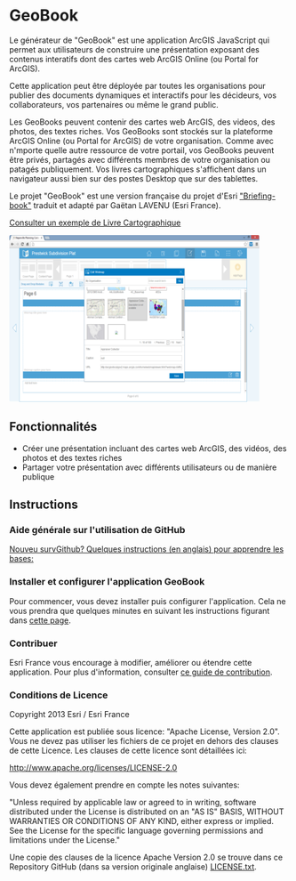 # GeoBook

Le générateur de "GeoBook" est une application ArcGIS JavaScript qui permet aux utilisateurs de construire une présentation exposant des contenus interatifs dont des cartes web ArcGIS Online (ou Portal for ArcGIS).

Cette application peut être déployée par toutes les organisations pour publier des documents dynamiques et interactifs pour les décideurs, vos collaborateurs, vos partenaires ou même le grand public. 

Les GeoBooks peuvent contenir des cartes web ArcGIS, des videos, des photos, des textes riches. Vos GeoBooks sont stockés sur la plateforme ArcGIS Online (ou Portal for ArcGIS) de votre organisation. Comme avec n'mporte quelle autre ressource de votre portail, vos GeoBooks peuvent être privés, partagés avec différents membres de votre organisation ou patagés publiquement. Vos livres cartographiques s'affichent dans un navigateur aussi bien sur des postes Desktop que sur des tablettes.

Le projet "GeoBook" est une version française du projet d'Esri ["Briefing-book"](https://github.com/Esri/briefing-book) traduit et adapté par Gaëtan LAVENU (Esri France).


[Consulter un exemple de Livre Cartographique](http://195.154.180.110/GeoBook/default.htm)

[![Image de l'application Livre Cartographique](briefing-book.png "Livre Cartographique")](http://195.154.180.110/GeoBook/default.htm)

## Fonctionnalités

* Créer une présentation incluant des cartes web ArcGIS, des vidéos, des photos et des textes riches
* Partager votre présentation avec différents utilisateurs ou de manière publique 

## Instructions

### Aide générale sur l'utilisation de GitHub
[Nouveu survGithub? Quelques instructions (en anglais) pour apprendre les bases:](http://htmlpreview.github.com/?https://github.com/Esri/esri.github.com/blob/master/help/esri-getting-to-know-github.html)

### Installer et configurer l'application GeoBook

Pour commencer, vous devez installer puis configurer l'application. Cela ne vous prendra que quelques minutes
en suivant les instructions figurant dans [cette page](INSTALLER_CONFIGURER.md).

### Contribuer

Esri France vous encourage à modifier, améliorer ou étendre cette application. Pour plus d'information, 
consulter [ce guide de contribution](https://github.com/esrifrance/Contribuer).

### Conditions de Licence

Copyright 2013 Esri / Esri France

Cette application est publiée sous licence: "Apache License, Version 2.0".
Vous ne devez pas utiliser les fichiers de ce projet en dehors des clauses de cette Licence.
Les clauses de cette licence sont détaillées ici:

   http://www.apache.org/licenses/LICENSE-2.0

Vous devez également prendre en compte les notes suivantes:

"Unless required by applicable law or agreed to in writing, software
distributed under the License is distributed on an "AS IS" BASIS,
WITHOUT WARRANTIES OR CONDITIONS OF ANY KIND, either express or implied.
See the License for the specific language governing permissions and
limitations under the License."

Une copie des clauses de la licence Apache Version 2.0 se trouve dans ce Repository GitHub (dans sa version originale anglaise)
[LICENSE.txt](LICENSE.txt).
